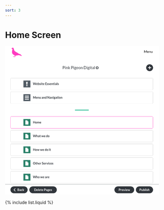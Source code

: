 ```yaml
---
sort: 3
---
```


# Home Screen

![Image of the home screen](https://raw.githubusercontent.com/pinkpigeondocs/Pink-Pigeon-Documentation/master/docs/3_Home_Screen/images/home_main.png)

{% include list.liquid %}
